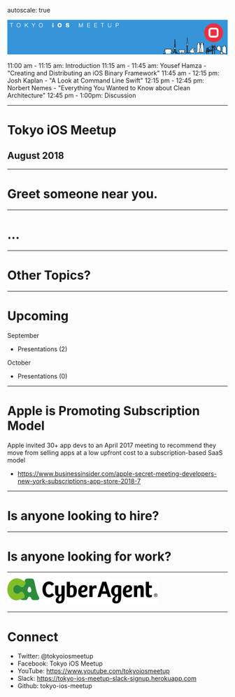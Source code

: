 autoscale: true

![inline](logo.png)

11:00 am - 11:15 am: Introduction
11:15 am - 11:45 am: Yousef Hamza - "Creating and Distributing an iOS Binary Framework"
11:45 am - 12:15 pm: Josh Kaplan - "A Look at Command Line Swift"
12:15 pm - 12:45 pm: Norbert Nemes - "Everything You Wanted to Know about Clean Architecture"
12:45 pm - 1:00pm: Discussion

---

# Tokyo iOS Meetup
## August 2018

---

# Greet someone near you.

---

# ...

---


# Other Topics?

---

# Upcoming

September

- Presentations (2)

October

- Presentations (0)

---

# Apple is Promoting Subscription Model

Apple invited 30+ app devs to an April 2017 meeting to recommend they move from selling apps at a low upfront cost to a subscription-based SaaS model

- https://www.businessinsider.com/apple-secret-meeting-developers-new-york-subscriptions-app-store-2018-7

---

# Is anyone looking to hire?

---

# Is anyone looking for work?

---

![inline 100%](CyberAgent_logo.png)

---

# Connect

- Twitter: @tokyoiosmeetup
- Facebook: Tokyo iOS Meetup
- YouTube: https://www.youtube.com/tokyoiosmeetup
- Slack: https://tokyo-ios-meetup-slack-signup.herokuapp.com
- Github: tokyo-ios-meetup
